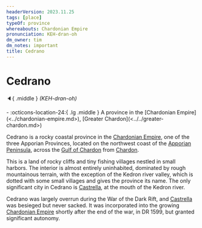 ```yaml
---
headerVersion: 2023.11.25
tags: [place]
typeOf: province
whereabouts: Chardonian Empire
pronunciation: KEH-dran-oh
dm_owner: tim
dm_notes: important
title: Cedrano
---
```

# Cedrano
:speaker:{ .middle } *(KEH-dran-oh)*  
<div class="grid cards ext-narrow-margin ext-one-column" markdown>
-    :octicons-location-24:{ .lg .middle } A province in the [Chardonian Empire](<../chardonian-empire.md>), [Greater Chardon](<../../greater-chardon.md>)  
</div>


Cedrano is a rocky coastal province in the [Chardonian Empire](<../chardonian-empire.md>), one of the three Apporian Provinces, located on the northwest coast of the [Apporian Peninsula](<./apporia.md>), across the [Gulf of Chardon](<../../gulf-of-chardon.md>) from [Chardon](<../chardon/chardon.md>). 

This is a land of rocky cliffs and tiny fishing villages nestled in small harbors. The interior is almost entirely uninhabited, dominated by rough mountainous terrain, with the exception of the Kedron river valley, which is dotted with some small villages and gives the province its name. The only significant city in Cedrano is [Castrella](<./castrella.md>), at the mouth of the Kedron river. 

Cedrano was largely overrun during the War of the Dark Rift, and [Castrella](<./castrella.md>) was besieged but never sacked. It was incorporated into the growing [Chardonian Empire](<../chardonian-empire.md>) shortly after the end of the war, in DR 1599, but granted significant autonomy. 

